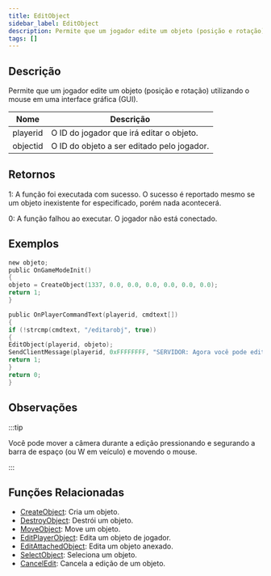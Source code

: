 ```yaml
---
title: EditObject
sidebar_label: EditObject
description: Permite que um jogador edite um objeto (posição e rotação) usando o mouse em uma interface gráfica (GUI).
tags: []
---
```


## Descrição

Permite que um jogador edite um objeto (posição e rotação) utilizando o mouse em uma interface gráfica (GUI).

| Nome     | Descrição                                       |
| -------- | ------------------------------------------------- |
| playerid | O ID do jogador que irá editar o objeto. |
| objectid | O ID do objeto a ser editado pelo jogador.  |

## Retornos

1: A função foi executada com sucesso. O sucesso é reportado mesmo se um objeto inexistente for especificado, porém nada acontecerá.

0: A função falhou ao executar. O jogador não está conectado.

## Exemplos

```c
new objeto;
public OnGameModeInit()
{
objeto = CreateObject(1337, 0.0, 0.0, 0.0, 0.0, 0.0, 0.0);
return 1;
}

public OnPlayerCommandText(playerid, cmdtext[])
{
if (!strcmp(cmdtext, "/editarobj", true))
{
EditObject(playerid, objeto);
SendClientMessage(playerid, 0xFFFFFFFF, "SERVIDOR: Agora você pode editar o objeto!");
return 1;
}
return 0;
}
```

## Observações

:::tip

Você pode mover a câmera durante a edição pressionando e segurando a barra de espaço (ou W em veículo) e movendo o mouse.

:::

## Funções Relacionadas

- [CreateObject](CreateObject): Cria um objeto.
- [DestroyObject](DestroyObject): Destrói um objeto.
- [MoveObject](MoveObject): Move um objeto.
- [EditPlayerObject](EditPlayerObject): Edita um objeto de jogador.
- [EditAttachedObject](EditAttachedObject): Edita um objeto anexado.
- [SelectObject](SelectObject): Seleciona um objeto.
- [CancelEdit](CancelEdit): Cancela a edição de um objeto.